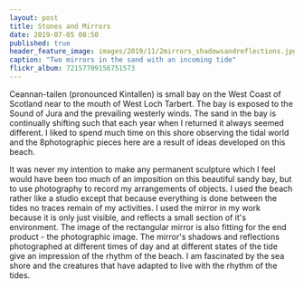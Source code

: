 ```yaml
---
layout: post
title: Stones and Mirrors
date: 2019-07-05 08:50
published: true
header_feature_image: images/2019/11/2mirrors_shadowsandreflections.jpg
caption: "Two mirrors in the sand with an incoming tide"
flickr_album: 72157709156751573
---
```


Ceannan-tailen (pronounced Kintallen) is small bay on the West Coast of Scotland near to the mouth of West Loch Tarbert. The bay is exposed to the Sound of Jura and the prevailing westerly winds. The sand in the bay is continually shifting such that each year when I returned it always seemed different. I liked to spend much time on this shore observing the tidal world and the 8photographic pieces here are a result of ideas developed on this beach.

It was never my intention to make any permanent sculpture which I feel would have been too much of an imposition on this beautiful sandy bay, but to use photography to record my arrangements of objects. I used the beach rather like a studio except that because everything is done between the tides no traces remain of my activities. I used the mirror in my work because it is only just visible, and reflects a small section of it's environment. The image of the rectangular mirror is also fitting for the end product - the photographic image. The mirror's shadows and reflections photographed at different times of day and at different states of the tide give an impression of the rhythm of the beach. I am fascinated by the sea shore and the creatures that have adapted to live with the rhythm of the tides.
